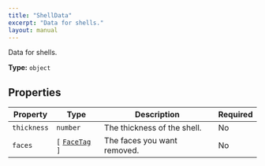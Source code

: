 ```yaml
---
title: "ShellData"
excerpt: "Data for shells."
layout: manual
---
```


Data for shells.

**Type:** `object`





## Properties

| Property | Type | Description | Required |
|----------|------|-------------|----------|
| `thickness` |`number`| The thickness of the shell. | No |
| `faces` |`[` [`FaceTag`](/docs/kcl/types/FaceTag) `]`| The faces you want removed. | No |


